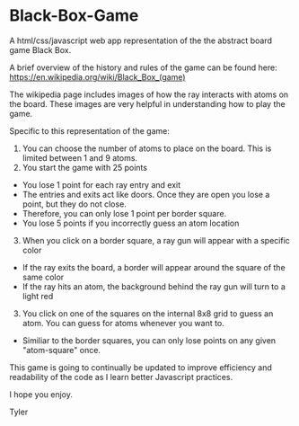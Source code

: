 # Black-Box-Game
A html/css/javascript web app representation of the the abstract board game Black Box.

A brief overview of the history and rules of the game can be found here:  https://en.wikipedia.org/wiki/Black_Box_(game)

The wikipedia page includes images of how the ray interacts with atoms on the board. These images are very helpful in understanding how to play the game.

Specific to this representation of the game:
1) You can choose the number of atoms to place on the board. This is limited between 1 and 9 atoms.
2) You start the game with 25 points
  - You lose 1 point for each ray entry and exit
  - The entries and exits act like doors. Once they are open you lose a point, but they do not close. 
  - Therefore, you can only lose 1 point per border square. 
  - You lose 5 points if you incorrectly guess an atom location
3) When you click on a border square, a ray gun will appear with a specific color
  - If the ray exits the board, a border will appear around the square of the same color
  - If the ray hits an atom, the background behind the ray gun will turn to a light red
3) You click on one of the squares on the internal 8x8 grid to guess an atom. You can guess for atoms whenever you want to. 
  - Similiar to the border squares, you can only lose points on any given "atom-square" once. 
  
This game is going to continually be updated to improve efficiency and readability of the code as I learn better Javascript practices. 

I hope you enjoy. 

Tyler


